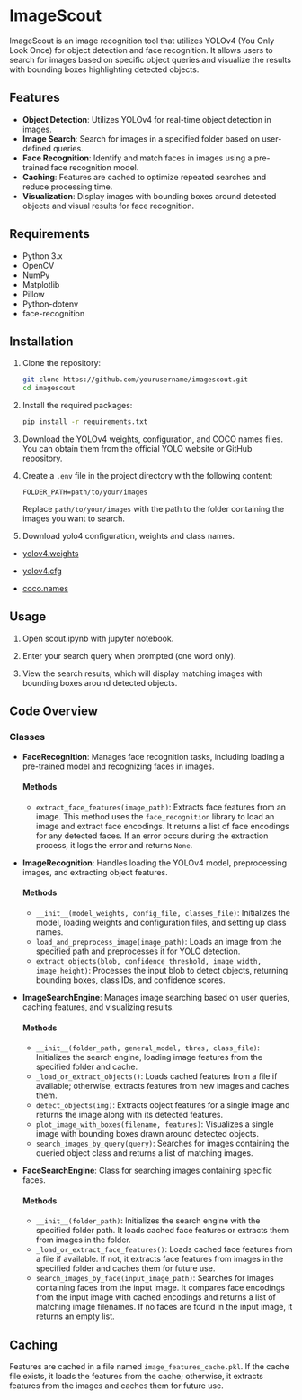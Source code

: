 # ImageScout

ImageScout is an image recognition tool that utilizes YOLOv4 (You Only Look Once) for object detection and face recognition. It allows users to search for images based on specific object queries and visualize the results with bounding boxes highlighting detected objects.


## Features

- **Object Detection**: Utilizes YOLOv4 for real-time object detection in images.
- **Image Search**: Search for images in a specified folder based on user-defined queries.
- **Face Recognition**: Identify and match faces in images using a pre-trained face recognition model.
- **Caching**: Features are cached to optimize repeated searches and reduce processing time.
- **Visualization**: Display images with bounding boxes around detected objects and visual results for face recognition.

## Requirements

- Python 3.x
- OpenCV
- NumPy
- Matplotlib
- Pillow
- Python-dotenv
- face-recognition

## Installation

1. Clone the repository:

   ```bash
   git clone https://github.com/yourusername/imagescout.git
   cd imagescout
   ```

2. Install the required packages:

   ```bash
   pip install -r requirements.txt
   ```

3. Download the YOLOv4 weights, configuration, and COCO names files. You can obtain them from the official YOLO website or GitHub repository.

4. Create a `.env` file in the project directory with the following content:

   ```env
   FOLDER_PATH=path/to/your/images
   ```

   Replace `path/to/your/images` with the path to the folder containing the images you want to search.


5. Download yolo4 configuration, weights and class names.

- [yolov4.weights](https://github.com/AlexeyAB/darknet/releases/download/yolov4/yolov4.weights)


- [yolov4.cfg](https://github.com/AlexeyAB/darknet/blob/master/cfg/yolov4.cfg?raw=true)


- [coco.names](https://github.com/pjreddie/darknet/blob/master/data/coco.names?raw=true)

## Usage
   
1. Open scout.ipynb with jupyter notebook.
    
2. Enter your search query when prompted (one word only).

3. View the search results, which will display matching images with bounding boxes around detected objects.

## Code Overview

### Classes

   

- **FaceRecognition**:  Manages face recognition tasks, including loading a pre-trained model and recognizing faces in images.
  
  #### Methods
  - `extract_face_features(image_path)`: Extracts face features from an image. This method uses the `face_recognition` library to load an image and extract face encodings. It returns a list of face encodings for any detected faces. If an error occurs during the extraction process, it logs the error and returns `None`.

- **ImageRecognition**: Handles loading the YOLOv4 model, preprocessing images, and extracting object features.
  
  #### Methods
  - `__init__(model_weights, config_file, classes_file)`: Initializes the model, loading weights and configuration files, and setting up class names.
  - `load_and_preprocess_image(image_path)`: Loads an image from the specified path and preprocesses it for YOLO detection.
  - `extract_objects(blob, confidence_threshold, image_width, image_height)`: Processes the input blob to detect objects, returning bounding boxes, class IDs, and confidence scores.

- **ImageSearchEngine**: Manages image searching based on user queries, caching features, and visualizing results.
  
  #### Methods
  - `__init__(folder_path, general_model, thres, class_file)`: Initializes the search engine, loading image features from the specified folder and cache.
  - `_load_or_extract_objects()`: Loads cached features from a file if available; otherwise, extracts features from new images and caches them.
  - `detect_objects(img)`: Extracts object features for a single image and returns the image along with its detected features.
  - `plot_image_with_boxes(filename, features)`: Visualizes a single image with bounding boxes drawn around detected objects.
  - `search_images_by_query(query)`: Searches for images containing the queried object class and returns a list of matching images.

- **FaceSearchEngine**: Class for searching images containing specific faces.

  #### Methods
  - `__init__(folder_path)`: Initializes the search engine with the specified folder path. It loads cached face features or extracts them from images in the folder.
  - `_load_or_extract_face_features()`: Loads cached face features from a file if available. If not, it extracts face features from images in the specified folder and caches them for future use.
  - `search_images_by_face(input_image_path)`: Searches for images containing faces from the input image. It compares face encodings from the input image with cached encodings and returns a list of matching image filenames. If no faces are found in the input image, it returns an empty list.


## Caching

Features are cached in a file named `image_features_cache.pkl`. If the cache file exists, it loads the features from the cache; otherwise, it extracts features from the images and caches them for future use.


